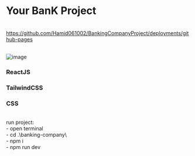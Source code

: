 <h1>Your BanK Project</h1>
<br>
<a href="#https://github.com/Hamid061002/BankingCompanyProject/deployments/github-pages">https://github.com/Hamid061002/BankingCompanyProject/deployments/github-pages</a>
<br>
<br>

![image](https://github.com/Hamid061002/BankingCompanyProject/assets/124708686/141d600b-3f58-440e-abb8-b8347a1b4b8f)
<br>
<h3>ReactJS</h3>
<h3>TailwindCSS</h3>
<h3>CSS</h3>
<br>
<span>run project:</span>
<br>
<div>- open terminal</div>
<div>- cd .\banking-company\</div>
<div>- npm i</div>
<div>- npm run dev</div>
<br>


